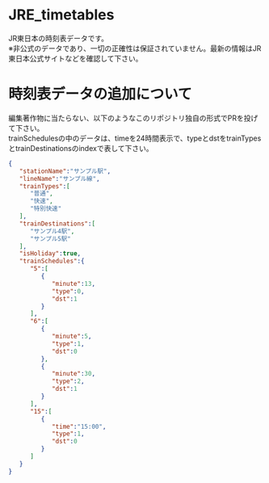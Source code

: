 # JRE_timetables
JR東日本の時刻表データです。  
※非公式のデータであり、一切の正確性は保証されていません。最新の情報はJR東日本公式サイトなどを確認して下さい。

# 時刻表データの追加について
編集著作物に当たらない、以下のようなこのリポジトリ独自の形式でPRを投げて下さい。  
trainSchedulesの中のデータは、timeを24時間表示で、typeとdstをtrainTypesとtrainDestinationsのindexで表して下さい。
```json
{
   "stationName":"サンプル駅",
   "lineName":"サンプル線",
   "trainTypes":[
      "普通",
      "快速",
      "特別快速"
   ],
   "trainDestinations":[
      "サンプル4駅",
      "サンプル5駅"
   ],
   "isHoliday":true,
   "trainSchedules":{
      "5":[
         {
            "minute":13,
            "type":0,
            "dst":1
         }
      ],
      "6":[
         {
            "minute":5,
            "type":1,
            "dst":0
         },
         {
            "minute":30,
            "type":2,
            "dst":1
         }
      ],
      "15":[
         {
            "time":"15:00",
            "type":1,
            "dst":0
         }
      ]
   }
}
```
